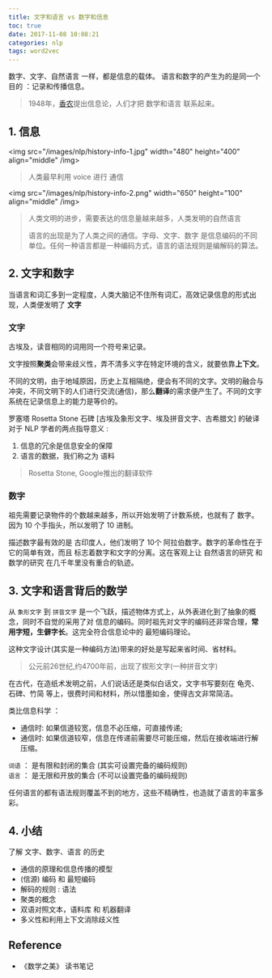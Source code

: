 ```yaml
---
title: 文字和语言 vs 数字和信息
toc: true
date: 2017-11-08 10:08:21
categories: nlp
tags: word2vec
---
```


数字、文字、自然语言 一样，都是信息的载体。<!-- more -->
语言和数字的产生为的是同一个目的 ：记录和传播信息。
 
> 1948年，[香农][1]提出信息论，人们才把 数学和语言 联系起来。

[1]: https://zh.wikipedia.org/wiki/克劳德·香农

## 1. 信息

<img src="/images/nlp/history-info-1.jpg" width="480" height="400" align="middle" /img>

> 人类最早利用 voice 进行 通信

<img src="/images/nlp/history-info-2.png" width="650" height="100" align="middle" /img>

> 人类文明的进步，需要表达的信息量越来越多，人类发明的自然语言
> 
> 语言的出现是为了人类之间的通信。字母、文字、数字 是信息编码的不同单位。任何一种语言都是一种编码方式，语言的语法规则是编解码的算法。

## 2. 文字和数字

当语言和词汇多到一定程度，人类大脑记不住所有词汇，高效记录信息的形式出现，人类便发明了 **文字**

### 文字

古埃及，读音相同的词用同一个符号来记录。

文字按照**聚类**会带来歧义性，弄不清多义字在特定环境的含义，就要依靠**上下文**。

不同的文明，由于地域原因，历史上互相隔绝，便会有不同的文字。文明的融合与冲突，不同文明下的人们进行交流(通信)，那么**翻译**的需求便产生了。不同的文字系统在记录信息上的能力是等价的。

罗塞塔 Rosetta Stone 石碑 [古埃及象形文字、埃及拼音文字、古希腊文] 的破译对于 NLP 学者的两点指导意义 :

1. 信息的冗余是信息安全的保障
2. 语言的数据，我们称之为 语料

> Rosetta Stone, Google推出的翻译软件

### 数字

祖先需要记录物件的个数越来越多，所以开始发明了计数系统，也就有了 数字。因为 10 个手指头，所以发明了 10 进制。

描述数字最有效的是 古印度人，他们发明了 10个 阿拉伯数字。数字的革命性在于它的简单有效，而且 标志着数字和文字的分离。这在客观上让 自然语言的研究 和 数学的研究 在几千年里没有重合的轨迹。

## 3. 文字和语言背后的数学

从 `象形文字` 到 `拼音文字` 是一个飞跃，描述物体方式上，从外表进化到了抽象的概念，同时不自觉的采用了对 信息的编码。同时祖先对文字的编码还非常合理，**常用字短，生僻字长**。这完全符合信息论中的 最短编码理论。  

这种文字设计(其实是一种编码方法)带来的好处是写起来省时间、省材料。

> 公元前26世纪,约4700年前，出现了楔形文字(一种拼音文字)

在古代，在造纸术发明之前，人们说话还是类似白话文，文字书写要刻在 龟壳、石碑、竹简 等上，很费时间和材料，所以惜墨如金，使得古文非常简洁。 

类比信息科学 ：

- 通信时: 如果信道较宽，信息不必压缩，可直接传递;    
- 通信时: 如果信道较窄，信息在传递前需要尽可能压缩，然后在接收端进行解压缩。

`词语` ： 是有限和封闭的集合 (其实可设置完备的编码规则)  
`语言` ： 是无限和开放的集合 (不可以设置完备的编码规则)

任何语言的都有语法规则覆盖不到的地方，这些不精确性，也造就了语言的丰富多彩。

## 4. 小结

了解 文字、数字、语言 的历史

- 通信的原理和信息传播的模型
- (信源) 编码 和 最短编码
- 解码的规则 : 语法
- 聚类的概念
- 双语对照文本，语料库 和 机器翻译
- 多义性和利用上下文消除歧义性

## Reference

- 《数学之美》 读书笔记 

[info-1]: /images/nlp/history-info-1.jpg
